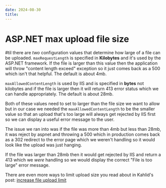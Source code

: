 ```yaml
---
date: 2024-08-30
title: 
---
```


# ASP.NET max upload file size


#til there are *two* configuration values that determine how large of a file can be uploaded.
`maxRequestLength` is specified in **Kilobytes** and it's used by the ASP.NET framework.
If the file is larger than this value then the application will throw "content length exceed" exception so it just comes back as a 500 which isn't that helpful.
The default is about 4mb.

`maxAllowedContentLength` is used by IIS and is specified in **bytes** not kilobytes and if the file is larger then it will return 413 error status which we can handle appropriately.
The default is about 28mb.

Both of these values need to set to larger than the file size we want to allow but in our case we needed the `maxAllowedContentLength` to be the smaller value so that an upload that's too large will always get rejected by IIS first so we can display a useful error message to the user.

The issue we ran into was if the file was more than 4mb but less than 28mb, it was reject by aspnet and throwing a 500 which in production comes back as a 302 redirect to the error page which we weren't handling so it would look like the upload was just hanging.

If the file was larger than 28mb then it would get rejected by IIS and return a 413 which we *were* handling so we would display the correct "File is too large" error message.

There are even more ways to limit upload size you read about in Kahlid's post: [increase file upload limit](https://khalidabuhakmeh.com/increase-file-upload-limit-for-aspdotnet)
